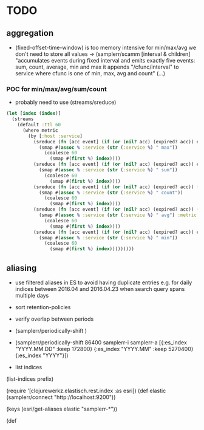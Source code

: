 # TODO

## aggregation

* (fixed-offset-time-window) is too memory intensive
  for min/max/avg we don't need to store all values
→ (samplerr/scamm
    [interval & children]
    "accumulates events during fixed interval and emits exactly five events: sum, count, average, min and max
     it appends "/cfunc/interval" to service where cfunc is one of min, max, avg and count"
     (…)

### POC for min/max/avg/sum/count

* probably need to use (streams/sreduce)

```clojure
(let [index (index)]
  (streams
    (default :ttl 60
      (where metric
        (by [:host :service]
          (sreduce (fn [acc event] (if (or (nil? acc) (expired? acc)) event (if (>= (:metric event) (:metric acc)) event acc)))
            (smap #(assoc % :service (str (:service %) " max"))
              (coalesce 60
                (smap #(first %) index))))
          (sreduce (fn [acc event] (if (or (nil? acc) (expired? acc)) event (assoc event :metric (+ (:metric acc) (:metric event)))))
            (smap #(assoc % :service (str (:service %) " sum"))
              (coalesce 60
                (smap #(first %) index))))
          (sreduce (fn [acc event] (if (or (nil? acc) (expired? acc)) (assoc event :metric 1) (assoc event :metric (+ 1 (:metric acc))))) {:metric 0}
            (smap #(assoc % :service (str (:service %) " count"))
              (coalesce 60
                (smap #(first %) index))))
          (sreduce (fn [acc event] (if (or (nil? acc) (expired? acc)) (assoc event :sum (:metric event) :count 1) (assoc event :sum (+ (:sum acc) (:metric event)) :count (+ 1 (:count acc))))) nil
            (smap #(assoc % :service (str (:service %) " avg") :metric (/ (:sum %) (:count %)))
              (coalesce 60
                (smap #(first %) index))))
          (sreduce (fn [acc event] (if (or (nil? acc) (expired? acc)) event (if (<= (:metric event) (:metric acc)) event acc)))
            (smap #(assoc % :service (str (:service %) " min"))
              (coalesce 60
                (smap #(first %) index)))))))))
```

## aliasing

* use filtered aliases in ES to avoid having duplicate entries e.g. for daily indices between 2016.04 and 2016.04.23 when search query spans multiple days
* sort retention-policies
* verify overlap between periods

* (samplerr/periodically-shift <periodicity> <index-prefix> <alias-prefix> <retention-policies>)

* (samplerr/periodically-shift 86400 samplerr-i samplerr-a [{:es_index "YYYY.MM.DD" :keep 172800}
                                                            {:es_index "YYYY.MM"    :keep 5270400}
                                                            {:es_index "YYYY"}])
* list indices

(list-indices prefix)

(require '[clojurewerkz.elastisch.rest.index :as esri])
(def elastic (samplerr/connect "http://localhost:9200"))

(keys (esri/get-aliases elastic "samplerr-*"))

(def
